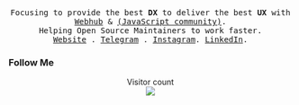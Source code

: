 <p align="center">
  <samp>
    Focusing to provide the best <strong title="Developer Experience">DX</strong> to deliver the best <strong title="User Experience">UX</strong> with <a href="https://webhub.uz">Webhub</a> & <a href="https://nuxt.studio">(JavaScript community)</a>.<br>Helping Open Source Maintainers to work faster.<br/>
    <a href="https://javascripts.uz">Website</a> .
    <a href="https://t.me/mukhriddinweb">Telegram</a> .
     <a href="https://instagram.com/mukhriddin_dev">Instagram</a>.
    <a href="https://www.linkedin.com/in/mukhriddin-khodiev-6977a4243/">LinkedIn</a>.
  </samp>
</p>



### Follow Me



<p align="center"> 
  Visitor count<br>
  <img src="https://profile-counter.glitch.me/mukhriddin-dev/count.svg" />
</p>
